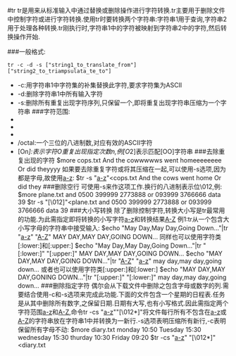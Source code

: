 #tr
tr是用来从标准输入中通过替换或删除操作进行字符转换.tr主要用于删除文件中控制字符或进行字符转换.使用tr时要转换两个字符串:字符串1用于查询,字符串2用于处理各种转换.tr刚执行时,字符串1中的字符被映射到字符串2中的字符,然后转换操作开始.

###一般格式:
  ```shell
  tr -c -d -s ["string1_to_translate_from"] ["string2_to_triampsulata_te_to"]
  ```
  + -c:用字符串1中字符集的补集替换此字符,要求字符集为ASCII 
  + -d:删除字符串1中所有输入字符 
  + -s:删除所有重复出现字符序列,只保留一个,即将重复出现字符串压缩为一个字符串
###字符范围:
  + [a-z]:a-z内的字符组成的字符串 
  + [A-Z]:A-Z内的字符组成的字符串 
  + [0-9]:数字串 
  + /octal:一个三位的八进制数,对应有效的ASCII字符 
  + \[O*n\]:表示字符O重复出现指定次数n,例[O*2]表示匹配[OO]字符串
###去除重复出现的字符
$more cops.txt
And the cowwwwws went homeeeeeeee Or did theyyyy 
如果要去除重复字符或将其压缩在一起,可以使用-s选项,因为都是字母,故使用[a-z]: 
$tr -s "[a-z]"&lt;cops.txt 
And the cows went home Or did they
###删除空行
可使用-s来作这项工作.换行的八进制表示位\012,例: 
$more plane.txt 
and 0500 399999 2773888 or 093999 3766666 data 39
$tr -s "[\012]"&lt;plane.txt and 0500 399999 2773888 or 093999 3766666 data 39
###大小写转换
   除了删除控制字符,转换大小写是tr最常用的功能.为此需指定即将转换的小写字符[a-z]和转换结果[A-Z]
例1:tr从一个包含大小写字母的字符串中接受输入:
$echo "May Day,May Day,Going Down..."|tr "[a-z]" "[A-Z]" MAY DAY,MAY DAY,GOING DOWN...
同样也可以使用字符类[:lower:]和[:upper:] 
$echo "May Day,May Day,Going Down..."|tr "[:lower:]" "[:upper:]" MAY DAY,MAY DAY,GOING DOWN...
$echo "MAY DAY,MAY DAY,GOING DOWN..."|tr "[A-Z]" "[a-z]" may day,may day,going down...
或者也可以使用字符类[:upper:]和[:lower:] 
$echo "MAY DAY,MAY DAY,GONING DOWN..."|tr "[:upper:]" "[:lower:]" may day,may day,going down...
###删除指定字符
    偶尔会从下载文件中删除之包含字母或数字的列.需要结合使用-c和-s选项来完成此功能.下面的文件包含一个星期的日程表.任务是从其中删除所有数字,之保留日期.日期有大写,也有小写格式.因此需指定两个字符范围[a-z]和[A-Z],命令tr -cs "[a-z][A-Z]""[\012*]"将文件每行所有不包含在[a-z]或[A-Z]的字符串放在字符串1中并转换为一新行.-s选项表明压缩所有新行,-c表明保留所有字母不动:
$more diary.txt
monday 10:50 
Tuesday 15:30 
wednesday 15:30 
thurday 10:30 
Friday 09:20
$tr -cs "[a-z][A-Z]" "[\012*]"&lt;diary.txt
